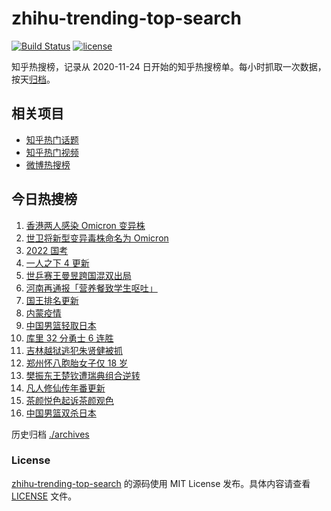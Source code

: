 # zhihu-trending-top-search

[![Build Status](https://github.com/justjavac/zhihu-trending-top-search/workflows/ci/badge.svg?branch=main)](https://github.com/justjavac/zhihu-trending-top-search/actions)
[![license](https://img.shields.io/github/license/justjavac/zhihu-trending-top-search)](https://github.com/justjavac/zhihu-trending-top-search/blob/main/LICENSE)

知乎热搜榜，记录从 2020-11-24 日开始的知乎热搜榜单。每小时抓取一次数据，按天[归档](./archives)。

## 相关项目

- [知乎热门话题](https://github.com/justjavac/zhihu-trending-hot-questions)
- [知乎热门视频](https://github.com/justjavac/zhihu-trending-hot-video)
- [微博热搜榜](https://github.com/justjavac/weibo-trending-hot-search)

## 今日热搜榜

<!-- BEGIN -->
<!-- 最后更新时间 Mon Nov 29 2021 06:12:42 GMT+0800 (China Standard Time) -->

1. [香港两人感染 Omicron 变异株](https://www.zhihu.com/search?q=Omicron)
1. [世卫将新型变异毒株命名为 Omicron](https://www.zhihu.com/search?q=新型变异毒株)
1. [2022 国考](https://www.zhihu.com/search?q=国考)
1. [一人之下 4 更新](https://www.zhihu.com/search?q=一人之下4)
1. [世乒赛王曼昱跨国混双出局](https://www.zhihu.com/search?q=世乒赛混双)
1. [河南再通报「营养餐致学生呕吐」](https://www.zhihu.com/search?q=河南营养餐)
1. [国王排名更新](https://www.zhihu.com/search?q=国王排名)
1. [内蒙疫情](https://www.zhihu.com/search?q=内蒙疫情)
1. [中国男篮轻取日本](https://www.zhihu.com/search?q=中国男篮)
1. [库里 32 分勇士 6 连胜](https://www.zhihu.com/search?q=勇士)
1. [吉林越狱逃犯朱贤健被抓](https://www.zhihu.com/search?q=朱贤健)
1. [郑州怀八胞胎女子仅 18 岁](https://www.zhihu.com/search?q=郑州八胞胎)
1. [樊振东王楚钦遭瑞典组合逆转](https://www.zhihu.com/search?q=休斯敦世乒赛)
1. [凡人修仙传年番更新](https://www.zhihu.com/search?q=凡人修仙传)
1. [茶颜悦色起诉茶颜观色](https://www.zhihu.com/search?q=茶颜悦色)
1. [中国男篮双杀日本](https://www.zhihu.com/search?q=中国男篮)

<!-- END -->

历史归档 [./archives](./archives)

### License

[zhihu-trending-top-search](https://github.com/justjavac/zhihu-trending-top-search)
的源码使用 MIT License 发布。具体内容请查看 [LICENSE](./LICENSE) 文件。

